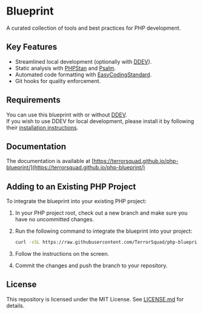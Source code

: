 # Blueprint

A curated collection of tools and best practices for PHP development.

## Key Features
- Streamlined local development (optionally with [DDEV](https://ddev.com/)).
- Static analysis with [PHPStan](https://phpstan.org/) and [Psalm](https://psalm.dev/).
- Automated code formatting with [EasyCodingStandard](https://github.com/symplify/easy-coding-standard).
- Git hooks for quality enforcement.

## Requirements

You can use this blueprint with or without [DDEV](https://ddev.com/).  
If you wish to use DDEV for local development, please install it by following their [installation instructions](https://ddev.com/).

## Documentation

The documentation is available at [https://terrorsquad.github.io/php-blueprint/](https://terrorsquad.github.io/php-blueprint/)

## Adding to an Existing PHP Project

To integrate the blueprint into your existing PHP project:

1. In your PHP project root, check out a new branch and make sure you have no uncommitted changes.

2. Run the following command to integrate the blueprint into your project:

    ```bash
    curl -sSL https://raw.githubusercontent.com/TerrorSquad/php-blueprint/main/blueprint/integrate_blueprint.sh | bash
    ```

3. Follow the instructions on the screen.

4. Commit the changes and push the branch to your repository.

## License
This repository is licensed under the MIT License. See [LICENSE.md](LICENSE.md) for details.
